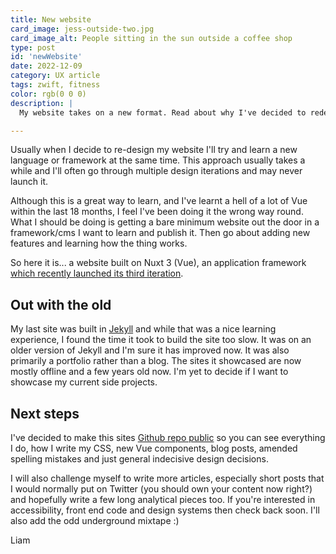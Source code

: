```yaml
---
title: New website
card_image: jess-outside-two.jpg
card_image_alt: People sitting in the sun outside a coffee shop
type: post
id: 'newWebsite'
date: 2022-12-09
category: UX article
tags: zwift, fitness
color: rgb(0 0 0)
description: |
  My website takes on a new format. Read about why I've decided to redesign it and what I hope to achieve with it in the future

---
```



Usually when I decide to re-design my website I'll try and learn a new language or framework at the same time. This approach usually takes a while and I'll often go through multiple design iterations and may never launch it.

Although this is a great way to learn, and I've learnt a hell of a lot of Vue within the last 18 months, I feel I've been doing it the wrong way round. What I should be doing is getting a bare minimum website out the door in a framework/cms I want to learn and publish it. Then go about adding new features and learning how the thing works.

So here it is... a website built on Nuxt 3 (Vue), an application framework [which recently launched its third iteration](https://nuxt.com/v3).

## Out with the old

My last site was built in [Jekyll](https://jekyllrb.com/) and while that was a nice learning experience, I found the time it took to build the site too slow. It was on an older version of Jekyll and I'm sure it has improved now. It was also primarily a portfolio rather than a blog. The sites it showcased are now mostly offline and a few years old now. I'm yet to decide if I want to showcase my current side projects.

## Next steps

I've decided to make this sites [Github repo public](https://github.com/liamchampkin/liamchampkin) so you can see everything I do, how I write my CSS, new Vue components, blog posts, amended spelling mistakes and just general indecisive design decisions.

I will also challenge myself to write more articles, especially short posts that I would normally put on Twitter (you should own your content now right?) and hopefully write a few long analytical pieces too. If you're interested in accessibility, front end code and design systems then check back soon. I'll also add the odd underground mixtape :)

Liam




